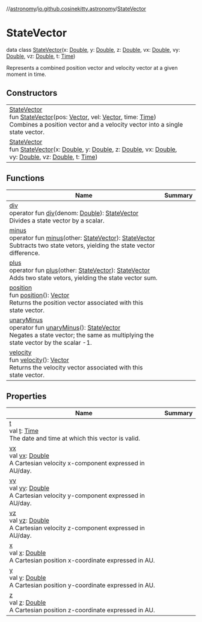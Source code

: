 //[astronomy](../../../index.md)/[io.github.cosinekitty.astronomy](../index.md)/[StateVector](index.md)

# StateVector

data class [StateVector](index.md)(x: [Double](https://kotlinlang.org/api/latest/jvm/stdlib/kotlin/-double/index.html), y: [Double](https://kotlinlang.org/api/latest/jvm/stdlib/kotlin/-double/index.html), z: [Double](https://kotlinlang.org/api/latest/jvm/stdlib/kotlin/-double/index.html), vx: [Double](https://kotlinlang.org/api/latest/jvm/stdlib/kotlin/-double/index.html), vy: [Double](https://kotlinlang.org/api/latest/jvm/stdlib/kotlin/-double/index.html), vz: [Double](https://kotlinlang.org/api/latest/jvm/stdlib/kotlin/-double/index.html), t: [Time](../-time/index.md))

Represents a combined position vector and velocity vector at a given moment in time.

## Constructors

| | |
|---|---|
| [StateVector](-state-vector.md)<br>fun [StateVector](-state-vector.md)(pos: [Vector](../-vector/index.md), vel: [Vector](../-vector/index.md), time: [Time](../-time/index.md))<br>Combines a position vector and a velocity vector into a single state vector. |
| [StateVector](-state-vector.md)<br>fun [StateVector](-state-vector.md)(x: [Double](https://kotlinlang.org/api/latest/jvm/stdlib/kotlin/-double/index.html), y: [Double](https://kotlinlang.org/api/latest/jvm/stdlib/kotlin/-double/index.html), z: [Double](https://kotlinlang.org/api/latest/jvm/stdlib/kotlin/-double/index.html), vx: [Double](https://kotlinlang.org/api/latest/jvm/stdlib/kotlin/-double/index.html), vy: [Double](https://kotlinlang.org/api/latest/jvm/stdlib/kotlin/-double/index.html), vz: [Double](https://kotlinlang.org/api/latest/jvm/stdlib/kotlin/-double/index.html), t: [Time](../-time/index.md)) |

## Functions

| Name | Summary |
|---|---|
| [div](div.md)<br>operator fun [div](div.md)(denom: [Double](https://kotlinlang.org/api/latest/jvm/stdlib/kotlin/-double/index.html)): [StateVector](index.md)<br>Divides a state vector by a scalar. |
| [minus](minus.md)<br>operator fun [minus](minus.md)(other: [StateVector](index.md)): [StateVector](index.md)<br>Subtracts two state vetors, yielding the state vector difference. |
| [plus](plus.md)<br>operator fun [plus](plus.md)(other: [StateVector](index.md)): [StateVector](index.md)<br>Adds two state vetors, yielding the state vector sum. |
| [position](position.md)<br>fun [position](position.md)(): [Vector](../-vector/index.md)<br>Returns the position vector associated with this state vector. |
| [unaryMinus](unary-minus.md)<br>operator fun [unaryMinus](unary-minus.md)(): [StateVector](index.md)<br>Negates a state vector; the same as multiplying the state vector by the scalar -1. |
| [velocity](velocity.md)<br>fun [velocity](velocity.md)(): [Vector](../-vector/index.md)<br>Returns the velocity vector associated with this state vector. |

## Properties

| Name | Summary |
|---|---|
| [t](t.md)<br>val [t](t.md): [Time](../-time/index.md)<br>The date and time at which this vector is valid. |
| [vx](vx.md)<br>val [vx](vx.md): [Double](https://kotlinlang.org/api/latest/jvm/stdlib/kotlin/-double/index.html)<br>A Cartesian velocity x-component expressed in AU/day. |
| [vy](vy.md)<br>val [vy](vy.md): [Double](https://kotlinlang.org/api/latest/jvm/stdlib/kotlin/-double/index.html)<br>A Cartesian velocity y-component expressed in AU/day. |
| [vz](vz.md)<br>val [vz](vz.md): [Double](https://kotlinlang.org/api/latest/jvm/stdlib/kotlin/-double/index.html)<br>A Cartesian velocity z-component expressed in AU/day. |
| [x](x.md)<br>val [x](x.md): [Double](https://kotlinlang.org/api/latest/jvm/stdlib/kotlin/-double/index.html)<br>A Cartesian position x-coordinate expressed in AU. |
| [y](y.md)<br>val [y](y.md): [Double](https://kotlinlang.org/api/latest/jvm/stdlib/kotlin/-double/index.html)<br>A Cartesian position y-coordinate expressed in AU. |
| [z](z.md)<br>val [z](z.md): [Double](https://kotlinlang.org/api/latest/jvm/stdlib/kotlin/-double/index.html)<br>A Cartesian position z-coordinate expressed in AU. |
